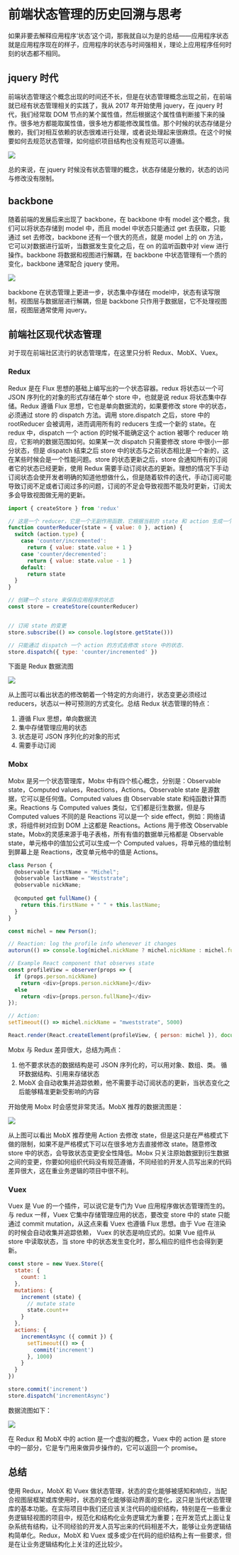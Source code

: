 # 前端状态管理的历史回溯与思考

如果非要去解释应用程序‘状态’这个词，那我就自以为是的总结——应用程序状态就是应用程序现在的样子，应用程序的状态与时间强相关，理论上应用程序任何时刻的状态都不相同。

## jquery 时代

前端状态管理这个概念出现的时间还不长，但是在状态管理概念出现之前，在前端就已经有状态管理相关的实践了，我从 2017 年开始使用 jquery，在 jquery 时代，我们经常取 DOM 节点的某个属性值，然后根据这个属性值判断接下来的操作。很多地方都能取属性值，很多地方都能修改属性值。那个时候的状态存储是分散的，我们对相互依赖的状态很难进行处理，或者说处理起来很麻烦。在这个时候要如何去规范状态管理，如何组织项目结构也没有规范可以遵循。

![](./jquery.png)

总的来说，在 jquery 时候没有状态管理的概念，状态存储是分散的，状态的访问与修改没有限制。

## backbone

随着前端的发展后来出现了 backbone，在 backbone 中有 model 这个概念，我们可以将状态存储到 model 中，而且 model 中状态只能通过 get 去获取，只能通过 set 去修改，backbone 还有一个很大的亮点，就是 model 上的 on 方法，它可以对数据进行监听，当数据发生变化之后，在 on 的监听函数中对 view 进行操作。backbone 将数据和视图进行解耦，在 backbone 中状态管理有一个质的变化，backbone 通常配合 jquery 使用。

![](./backtone.png)

backbone 在状态管理上更进一步，状态集中存储在 model中，状态有读写限制，视图层与数据层进行解耦，但是 backbone 只作用于数据层，它不处理视图层，视图层通常使用 jquery。

## 前端社区现代状态管理

对于现在前端社区流行的状态管理库，在这里只分析 Redux、MobX、Vuex。

### Redux

Redux 是在 Flux 思想的基础上编写出的一个状态容器。redux 将状态以一个可 JSON 序列化的对象的形式存储在单个 store 中，也就是说 redux 将状态集中存储。Redux 遵循 Flux 思想，它也是单向数据流的，如果要修改 store 中的状态，必须通过 store 的 dispatch 方法。调用 store.dispatch 之后，store 中的 rootReducer 会被调用，进而调用所有的 reducers 生成一个新的 state。在 redux 中，dispatch 一个 action 的时候不能确定这个 action 被哪个 reducer 响应，它影响的数据范围如何。如果某一次 dispatch 只需要修改 store 中很小一部分状态，但是 dispatch 结束之后 store 中的状态与之前状态相比是一个新的，这在某些时候会是一个性能问题。store 的状态更新之后，store 会通知所有的订阅者它的状态已经更新，使用 Redux 需要手动订阅状态的更新。理想的情况下手动订阅状态会使开发者明确的知道他想做什么，但是随着软件的迭代，手动订阅可能导致订阅不足或者订阅过多的问题，订阅的不足会导致视图不能及时更新，订阅太多会导致视图做无用的更新。

```javascript
import { createStore } from 'redux'

// 这是一个 reducer，它是一个无副作用函数，它根据当前的 state 和 action 生成一个新的 state。Redux state 应该只包含纯 JS 对象、数组和原始类型。
function counterReducer(state = { value: 0 }, action) {
  switch (action.type) {
    case 'counter/incremented':
      return { value: state.value + 1 }
    case 'counter/decremented':
      return { value: state.value - 1 }
    default:
      return state
  }
}

// 创建一个 store 来保存应用程序的状态
const store = createStore(counterReducer)


// 订阅 state 的变更
store.subscribe(() => console.log(store.getState()))

// 只能通过 dispatch 一个 action 的方式去修改 store 中的状态.
store.dispatch({ type: 'counter/incremented' })
```

下面是 Redux 数据流图

![](./redux-flow-data.png)

从上图可以看出状态的修改朝着一个特定的方向进行，状态变更必须经过 reducers，状态以一种可预测的方式变化。总结 Redux 状态管理的特点：

1. 遵循 Flux 思想，单向数据流
2. 集中存储管理应用的状态
3. 状态是可 JSON 序列化的对象的形式
4. 需要手动订阅

### Mobx

Mobx 是另一个状态管理库，Mobx 中有四个核心概念，分别是：Observable state，Computed values，Reactions，Actions。Observable state 是源数据，它可以是任何值。Computed values 由 Observable state 和纯函数计算而来。Reactions 与 Computed values 类似，它们都是衍生数据，但是与 Computed values 不同的是 Reactions 可以是一个 side effect，例如：网络请求，将组件树对应到 DOM 上这都是 Reactions。Actions 用于修改 Observable state。Mobx的灵感来源于电子表格，所有有值的数据单元格都是 Observable state，单元格中的值加公式可以生成一个 Computed values，将单元格的值绘制到屏幕上是 Reactions，改变单元格中的值是 Actions。

```javascript
class Person {
  @observable firstName = "Michel";
  @observable lastName = "Weststrate";
  @observable nickName;
  
  @computed get fullName() {
    return this.firstName + " " + this.lastName;
  }
}

const michel = new Person();

// Reaction: log the profile info whenever it changes
autorun(() => console.log(michel.nickName ? michel.nickName : michel.fullName));

// Example React component that observes state
const profileView = observer(props => {
  if (props.person.nickName)
    return <div>{props.person.nickName}</div>
  else
    return <div>{props.person.fullName}</div>
});

// Action:
setTimeout(() => michel.nickName = "mweststrate", 5000)

React.render(React.createElement(profileView, { person: michel }), document.body);
```

Mobx 与 Redux 差异很大，总结为两点：

1. 他不要求状态的数据结构是可 JSON 序列化的，可以用对象、数组、类。 循环数据结构、引用来存储状态
2. MobX 会自动收集并追踪依赖，他不需要手动订阅状态的更新，当状态变化之后能够精准更新受影响的内容

开始使用 Mobx 时会感觉非常灵活。MobX 推荐的数据流图是：

![](./MobX-flow-data-recomm.png)

从上图可以看出 MobX 推荐使用 Action 去修改 state，但是这只是在严格模式下做的限制，如果不是严格模式下可以在很多地方去直接修改 state。随意修改 store 中的状态，会导致状态变更安全性降低。Mobx 只关注原始数据到衍生数据之间的变更，你要如何组织代码没有规范遵循，不同经验的开发人员写出来的代码差异很大，这在重业务逻辑的项目中很不利。

### Vuex

Vuex 是 Vue 的一个插件，可以说它是专门为 Vue 应用程序做状态管理而生的。与 redux 一样，Vuex 它集中存储管理应用的状态，要改变 store 中的 state 只能通过 commit mutation，从这点来看 Vuex 也遵循 Flux 思想。由于 Vue 在渲染的时候会自动收集并追踪依赖， Vuex 的状态是响应式的。如果 Vue 组件从 store 中读取状态，当 store 中的状态发生变化时，那么相应的组件也会得到更新。

```javascript
const store = new Vuex.Store({
  state: {
    count: 1
  },
  mutations: {
    increment (state) {
      // mutate state
      state.count++
    }
  },
  actions: {
    incrementAsync ({ commit }) {
      setTimeout(() => {
        commit('increment')
      }, 1000)
    }
  }
})

store.commit('increment')
store.dispatch('incrementAsync')
```

数据流图如下：

![](./VueX-flow-data.png)

在 Redux 和 MobX 中的 action 是一个虚拟的概念，Vuex 中的 action 是 store 中的一部分，它是专门用来做异步操作的，它可以返回一个 promise。

## 总结

使用 Redux，MobX 和 Vuex 做状态管理，状态的变化能够被感知和响应，当配合视图层框架或库使用时，状态的变化能够驱动界面的变化，这只是当代状态管理库的基本功能。在实际项目中我们还应该关注代码的组织结构，特别是在一些重业务逻辑轻视图的项目中，规范化和结构化业务逻辑尤为重要；在开发范式上面让复杂系统有结构，让不同经验的开发人员写出来的代码相差不大，能够让业务逻辑结构简单化。Redux，MobX 和 Vuex 或多或少在代码的组织结构上有一些要求，但是在让业务逻辑结构化上关注的还比较少。